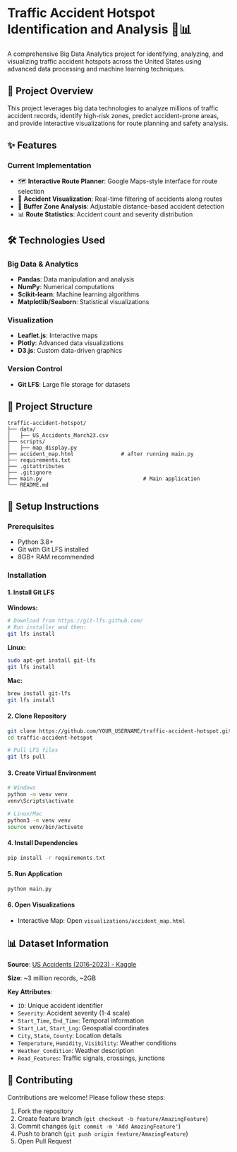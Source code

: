 # Traffic Accident Hotspot Identification and Analysis 🚗📊

A comprehensive Big Data Analytics project for identifying, analyzing, and visualizing traffic accident hotspots across the United States using advanced data processing and machine learning techniques.

## 🎯 Project Overview

This project leverages big data technologies to analyze millions of traffic accident records, identify high-risk zones, predict accident-prone areas, and provide interactive visualizations for route planning and safety analysis.

## ✨ Features

### Current Implementation
- 🗺️ **Interactive Route Planner**: Google Maps-style interface for route selection
- 📍 **Accident Visualization**: Real-time filtering of accidents along routes
- 🎯 **Buffer Zone Analysis**: Adjustable distance-based accident detection
- 📊 **Route Statistics**: Accident count and severity distribution

## 🛠️ Technologies Used

### Big Data & Analytics
- **Pandas**: Data manipulation and analysis
- **NumPy**: Numerical computations
- **Scikit-learn**: Machine learning algorithms
- **Matplotlib/Seaborn**: Statistical visualizations

### Visualization
- **Leaflet.js**: Interactive maps
- **Plotly**: Advanced data visualizations
- **D3.js**: Custom data-driven graphics

### Version Control
- **Git LFS**: Large file storage for datasets

## 📁 Project Structure

```
traffic-accident-hotspot/
├── data/
│   ├── US_Accidents_March23.csv         
├── scripts/
│   ├── map_display.py                     
├── accident_map.html               # after running main.py                
├── requirements.txt                       
├── .gitattributes                         
├── .gitignore
├── main.py                                # Main application
└── README.md
```

## 🚀 Setup Instructions

### Prerequisites
- Python 3.8+
- Git with Git LFS installed
- 8GB+ RAM recommended

### Installation

#### 1. Install Git LFS
**Windows:**
```bash
# Download from https://git-lfs.github.com/
# Run installer and then:
git lfs install
```

**Linux:**
```bash
sudo apt-get install git-lfs
git lfs install
```

**Mac:**
```bash
brew install git-lfs
git lfs install
```

#### 2. Clone Repository
```bash
git clone https://github.com/YOUR_USERNAME/traffic-accident-hotspot.git
cd traffic-accident-hotspot

# Pull LFS files
git lfs pull
```

#### 3. Create Virtual Environment
```bash
# Windows
python -m venv venv
venv\Scripts\activate

# Linux/Mac
python3 -m venv venv
source venv/bin/activate
```

#### 4. Install Dependencies
```bash
pip install -r requirements.txt
```

#### 5. Run Application
```bash
python main.py
```

#### 6. Open Visualizations
- Interactive Map: Open `visualizations/accident_map.html`

## 📊 Dataset Information

**Source**: [US Accidents (2016-2023) - Kaggle](https://www.kaggle.com/datasets/sobhanmoosavi/us-accidents)

**Size**: ~3 million records, ~2GB

**Key Attributes**:
- `ID`: Unique accident identifier
- `Severity`: Accident severity (1-4 scale)
- `Start_Time`, `End_Time`: Temporal information
- `Start_Lat`, `Start_Lng`: Geospatial coordinates
- `City`, `State`, `County`: Location details
- `Temperature`, `Humidity`, `Visibility`: Weather conditions
- `Weather_Condition`: Weather description
- `Road_Features`: Traffic signals, crossings, junctions

## 🤝 Contributing

Contributions are welcome! Please follow these steps:

1. Fork the repository
2. Create feature branch (`git checkout -b feature/AmazingFeature`)
3. Commit changes (`git commit -m 'Add AmazingFeature'`)
4. Push to branch (`git push origin feature/AmazingFeature`)
5. Open Pull Request




